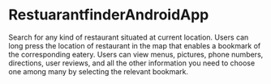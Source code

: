 # RestuarantfinderAndroidApp
Search for any kind of restaurant situated at current location.
Users can long press the location of restaurant in the map that enables a
bookmark of the corresponding eatery.
Users can view menus, pictures, phone numbers, directions, user reviews, and all the other information 
you need to choose one among many by selecting the relevant bookmark.


